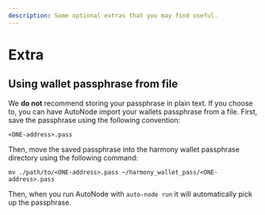 ```yaml
---
description: Some optional extras that you may find useful.
---
```


# Extra

## Using wallet passphrase from file

We **do not** recommend storing your passphrase in plain text. If you choose to, you can have AutoNode import your wallets passphrase from a file. First, save the passphrase using the following convention:

```
<ONE-address>.pass
```

Then, move the saved passphrase into the harmony wallet passphrase directory using the following command:

```
mv ./path/to/<ONE-address>.pass ~/harmony_wallet_pass/<ONE-address>.pass
```

Then, when you run AutoNode with `auto-node run` it will automatically pick up the passphrase.
